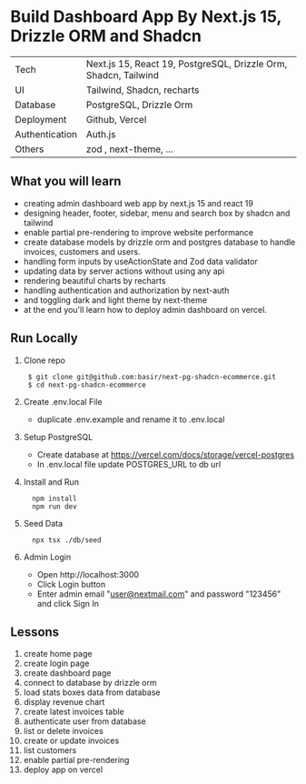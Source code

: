 # Build Dashboard App By Next.js 15, Drizzle ORM and Shadcn

|                |                                                                 |
| -------------- | --------------------------------------------------------------- |
| Tech           | Next.js 15, React 19, PostgreSQL, Drizzle Orm, Shadcn, Tailwind |
| UI             | Tailwind, Shadcn, recharts                                      |
| Database       | PostgreSQL, Drizzle Orm                                         |
| Deployment     | Github, Vercel                                                  |
| Authentication | Auth.js                                                         |
| Others         | zod , next-theme, ...                                           |





## What you will learn

- creating admin dashboard web app by next.js 15 and react 19
- designing header, footer, sidebar, menu and search box by shadcn and tailwind
- enable partial pre-rendering to improve website performance
- create database models by drizzle orm and postgres database to handle invoices, customers and users.
- handling form inputs by useActionState and Zod data validator
- updating data by server actions without using any api
- rendering beautiful charts by recharts
- handling authentication and authorization by next-auth
- and toggling dark and light theme by next-theme
- at the end you'll learn how to deploy admin dashboard on vercel.

## Run Locally

1. Clone repo

   ```shell
    $ git clone git@github.com:basir/next-pg-shadcn-ecommerce.git
    $ cd next-pg-shadcn-ecommerce
   ```

2. Create .env.local File

   - duplicate .env.example and rename it to .env.local

3. Setup PostgreSQL

   - Create database at https://vercel.com/docs/storage/vercel-postgres
   - In .env.local file update POSTGRES_URL to db url

4. Install and Run

   ```shell
     npm install
     npm run dev
   ```

5. Seed Data

   ```shell
     npx tsx ./db/seed
   ```

6. Admin Login

   - Open http://localhost:3000
   - Click Login button
   - Enter admin email "user@nextmail.com" and password "123456" and click Sign In

## Lessons

1. create home page
2. create login page
3. create dashboard page
4. connect to database by drizzle orm
5. load stats boxes data from database
6. display revenue chart
7. create latest invoices table
8. authenticate user from database
9. list or delete invoices
10. create or update invoices
11. list customers
12. enable partial pre-rendering
13. deploy app on vercel



